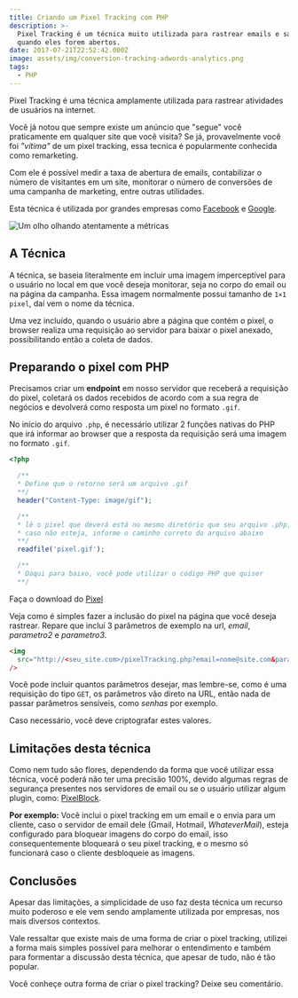 ```yaml
---
title: Criando um Pixel Tracking com PHP
description: >-
  Pixel Tracking é um técnica muito utilizada para rastrear emails e saber
  quando eles forem abertos.
date: 2017-07-21T22:52:42.000Z
image: assets/img/conversion-tracking-adwords-analytics.png
tags:
  - PHP
---
```

Pixel Tracking é uma técnica amplamente utilizada para rastrear atividades de usuários na internet. 

Você já notou que sempre existe um anúncio que "segue" você praticamente em qualquer site que você visita? Se já, provavelmente você foi *"vítima"* de um pixel tracking, essa tecnica é popularmente conhecida como remarketing. 

Com ele é possível medir a taxa de abertura de emails, contabilizar o número de visitantes em um site, monitorar o número de conversões de uma campanha de marketing, entre outras utilidades.

Esta técnica é utilizada por grandes empresas como [Facebook](https://www.facebook.com/business/a/online-sales/conversion-tracking) e [Google](https://developers.google.com/analytics/resources/concepts/gaConceptsTrackingOverview?hl=pt-br).

![Um olho olhando atentamente a métricas](assets/img/conversion-tracking-adwords-analytics.png "Tracking")

## A Técnica

A técnica, se baseia literalmente em incluir uma imagem imperceptível para o usuário no local em que você deseja monitorar, seja no corpo do email ou na página da campanha. Essa imagem normalmente possui tamanho de `1×1 pixel`, daí vem o nome da técnica.

Uma vez incluído, quando o usuário abre a página que contém o pixel, o browser realiza uma requisição ao servidor para baixar o pixel anexado, possibilitando então a coleta de dados.

## Preparando o pixel com PHP

Precisamos criar um **endpoint** em nosso servidor que receberá a requisição do pixel, coletará os dados recebidos de acordo com a sua regra de negócios e devolverá como resposta um pixel no formato `.gif`.

No início do arquivo `.php`, é necessário utilizar 2 funções nativas do PHP que irá informar ao browser que a resposta da requisição será uma imagem no formato `.gif`.

```php
<?php

  /**
  * Define que o retorno será um arquivo .gif
  **/
  header("Content-Type: image/gif");

  /**
  * lê o pixel que deverá está no mesmo diretório que seu arquivo .php,
  * caso não esteja, informe o caminho correto do arquivo abaixo
  **/
  readfile('pixel.gif');

  /**
  * Daqui para baixo, você pode utilizar o código PHP que quiser
  **/
```

Faça o download do [Pixel](/assets/img/pixel.gif)

Veja como é simples fazer a inclusão do pixel na página que você deseja rastrear. Repare que incluí 3 parâmetros de exemplo na url, *email*, *parametro2* e *parametro3*.

```html
<img
  src="http://<seu_site.com>/pixelTracking.php?email=nome@site.com&parametro2=xxx&parametro3=xpto"
/>
```

Você pode incluir quantos parâmetros desejar, mas lembre-se, como é uma requisição do tipo `GET`, os parâmetros vão direto na URL, então nada de passar parâmetros sensíveis, como *senhas* por exemplo. 

Caso necessário, você deve criptografar estes valores.

## Limitações desta técnica

Como nem tudo são flores, dependendo da forma que você utilizar essa técnica, você poderá não ter uma precisão 100%, devido algumas regras de segurança presentes nos servidores de email ou se o usuário utilizar algum plugin, como: [PixelBlock](https://chrome.google.com/webstore/detail/pixelblock/jmpmfcjnflbcoidlgapblgpgbilinlem).

**Por exemplo:** Você inclui o pixel tracking em um email e o envia para um cliente, caso o servidor de email dele (Gmail, Hotmail, *WhateverMail*), esteja configurado para bloquear imagens do corpo do email, isso consequentemente bloqueará o seu pixel tracking, e o mesmo só funcionará caso o cliente desbloqueie as imagens.

## Conclusões

Apesar das limitações, a simplicidade de uso faz desta técnica um recurso muito poderoso e ele vem sendo amplamente utilizada por empresas, nos mais diversos contextos.

Vale ressaltar que existe mais de uma forma de criar o pixel tracking, utilizei a forma mais simples possível para melhorar o entendimento e também para formentar a discussão desta técnica, que apesar de tudo, não é tão popular.

Você conheçe outra forma de criar o pixel tracking? Deixe seu comentário.
